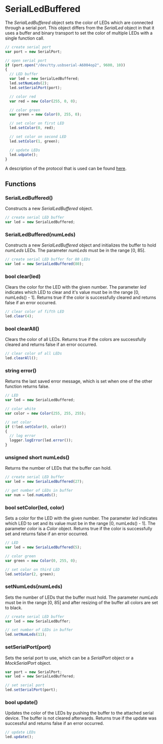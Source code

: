 SerialLedBuffered
=================

The _SerialLedBuffered_ object sets the color of LEDs which are connected through a serial port. This object differs from the _SerialLed_ object in that it uses a buffer and binary transport to set the color of multiple LEDs with a single function call.

```javascript
// create serial port
var port = new SerialPort;

// open serial port
if (port.open("/dev/tty.usbserial-A6004op2", 9600, 10))
{
  // LED buffer
  var led = new SerialLedBuffered;
  led.setNumLeds(2);
  led.setSerialPort(port);

  // color red
  var red = new Color(255, 0, 0);

  // color green
  var green = new Color(0, 255, 0);

  // set color on first LED
  led.setColor(0, red);

  // set color on second LED
  led.setColor(1, green);

  // update LEDs
  led.udpate();
}
```

A description of the protocol that is used can be found [here](https://github.com/oddguid/visualstatus-protocol/blob/master/SerialLedBuffered.md).

Functions
---------

### SerialLedBuffered()

Constructs a new _SerialLedBuffered_ object.

```javascript
// create serial LED buffer
var led = new SerialLedBuffered;
```

### SerialLedBuffered(numLeds)

Constructs a new _SerialLedBuffered_ object and initializes the buffer to hold _numLeds_ LEDs. The parameter _numLeds_ must be in the range [0, 85].

```javascript
// create serial LED buffer for 80 LEDs
var led = new SerialLedBuffered(80);
```

### bool clear(led)

Clears the color for the LED with the given number. The parameter _led_ indicates which LED to clear and it's value must be in the range [0, numLeds() - 1]. Returns true if the color is successfully cleared and returns false if an error occurred.

```javascript
// clear color of fifth LED
led.clear(4);
```

### bool clearAll()

Clears the color of all LEDs. Returns true if the colors are successfully cleared and returns false if an error occurred.

```javascript
// clear color of all LEDs
led.clearAll();
```

### string error()

Returns the last saved error message, which is set when one of the other function returns false.

```javascript
// LED
var led = new SerialLedBuffered;

// color white
var color = new Color(255, 255, 255);

// set color
if (!led.setColor(0, color))
{
  // log error
  logger.logError(led.error());
}
```

### unsigned short numLeds()

Returns the number of LEDs that the buffer can hold.

```javascript
// create serial LED buffer
var led = new SerialLedBuffered(27);

// get number of LEDs in buffer
var num = led.numLeds();
```

### bool setColor(led, color)

Sets a color for the LED with the given number. The parameter _led_ indicates which LED to set and its value must be in the range [0, numLeds() - 1]. The parameter _color_ is a _Color_ object. Returns true if the color is successfully set and returns false if an error occurred.

```javascript
// LED
var led = new SerialLedBuffered(5);

// color green
var green = new Color(0, 255, 0);

// set color on third LED
led.setColor(2, green);
```

### setNumLeds(numLeds)

Sets the number of LEDs that the buffer must hold. The parameter _numLeds_ must be in the range [0, 85] and after resizing of the buffer all colors are set to black.

```javascript
// create serial LED buffer
var led = new SerialLedBuffer;

// set number of LEDs in buffer
led.setNumLeds(11);
```

### setSerialPort(port)

Sets the serial port to use, which can be a _SerialPort_ object or a _MockSerialPort_ object.

```javascript
var port = new SerialPort;
var led = new SerialLedBuffered;

// set serial port
led.setSerialPort(port);
```

### bool update()

Updates the color of the LEDs by pushing the buffer to the attached serial device. The buffer is not cleared afterwards. Returns true if the update was successful and returns false if an error occurred.

```javascript
// update LEDs
led.update();
```
